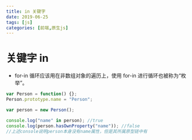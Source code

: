 ```yaml
---
title: in 关键字
date: 2019-06-25
tags: [js]
categories: [前端,原生js]
---
```


# 关键字 in
- for-in 循环应该用在非数组对象的遍历上，使用 for-in 进行循环也被称为“枚举”。

```js
var Person = function() {};
Person.prototype.name = "Person";

var person = new Person();

console.log("name" in person); //true
console.log(person.hasOwnProperty("name")); //false
//上述console说明person本身没有name属性，但是其所属原型链中有
```